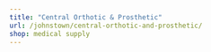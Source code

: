 ```yaml
---
title: "Central Orthotic & Prosthetic"
url: /johnstown/central-orthotic-and-prosthetic/
shop: medical supply
---
```

